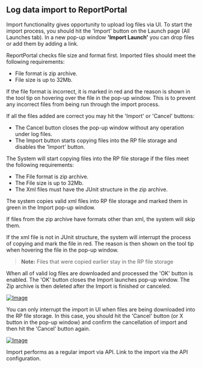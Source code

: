 ## Log data import to ReportPortal

Import functionality gives opportunity to upload log files via UI.
To start the import process, you should hit the 'Import' button on the Launch page (All Launches tab). In a new pop-up window **'Import Launch'** you can drop files or add them by adding a link.

ReportPortal checks file size and format first. Imported files should meet the following requirements:
* File format is zip archive.
* File size is up to 32Mb.

If the file format is incorrect, it is marked in red and the reason is shown in the tool tip on hovering over the file in the pop-up window. This is to prevent any incorrect files from being run through the import process. 

If all the files added are correct you may hit the 'Import' or 'Cancel' buttons:
* The Cancel button closes the pop-up window without any operation under log files. 
* The Import button starts copying files into the RP file storage and disables the 'Import' button. 

The System will start copying files into the RP file storage if the files meet the following requirements: 
* The File format is zip archive.
* The File size is up to 32Mb.
* The Xml files must have the JUnit structure in the zip archive.

The system copies valid xml files into RP file storage and marked them in green in the Import pop-up window.

If files from the zip archive have formats other than xml, the system will skip them.

If the xml file is not in JUnit structure, the system will interrupt the process of copying and mark the file in red. The reason is then shown on the tool tip when hovering the file in the pop-up window.

>**Note:**
Files that were copied earlier stay in the RP file storage

When all of valid log files are downloaded and processed the 'OK' button is enabled. The 'OK' button closes the Import launches pop-up window. The Zip archive is then deleted after the Import is finished or canceled.

[ ![Image](Images/userGuide/import/import.png) ](https://youtu.be/238DO03guaA)

You can only interrupt the import in UI when files are being downloaded into the RP file storage. In this case, you should hit the 'Cancel' button (or X button in the pop-up window) and confirm the cancellation of import and then hit the 'Cancel' button again.

[ ![Image](Images/userGuide/import/import-break.png) ](https://youtu.be/Qf_vY0J7xGA)

Import performs as a regular import via API.  Link to the import via the API configuration.
